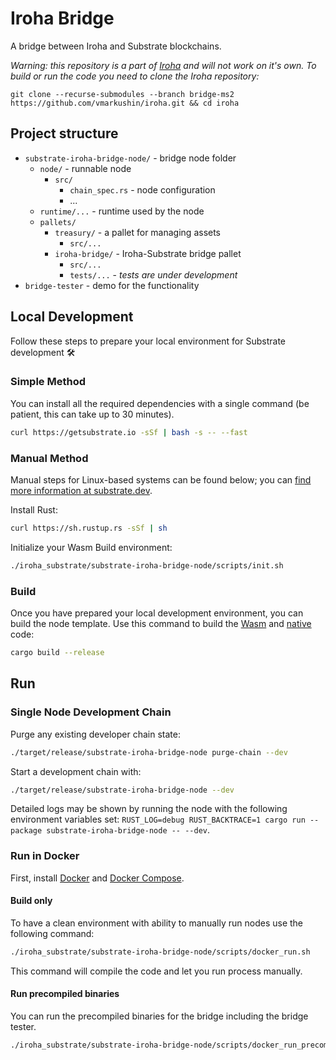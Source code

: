 # Iroha Bridge

A bridge between Iroha and Substrate blockchains.

_Warning: this repository is a part of [Iroha](https://github.com/vmarkushin/iroha/tree/bridge-ms2) and will not work on it's own. To build or run the code you need to clone the Iroha repository:_
```
git clone --recurse-submodules --branch bridge-ms2 https://github.com/vmarkushin/iroha.git && cd iroha
```

## Project structure

- `substrate-iroha-bridge-node/` - bridge node folder
    - `node/` - runnable node
        - `src/`
            - `chain_spec.rs` - node configuration
            - ...
    - `runtime/...` - runtime used by the node
    - `pallets/`
        - `treasury/` - a pallet for managing assets
            - `src/...`
        - `iroha-bridge/` - Iroha-Substrate bridge pallet
            - `src/...`
            - `tests/...` - _tests are under development_
- `bridge-tester` - demo for the functionality

## Local Development

Follow these steps to prepare your local environment for Substrate development :hammer_and_wrench:

### Simple Method

You can install all the required dependencies with a single command (be patient, this can take up
to 30 minutes).

```bash
curl https://getsubstrate.io -sSf | bash -s -- --fast
```

### Manual Method

Manual steps for Linux-based systems can be found below; you can
[find more information at substrate.dev](https://substrate.dev/docs/en/knowledgebase/getting-started/#manual-installation).

Install Rust:

```bash
curl https://sh.rustup.rs -sSf | sh
```

Initialize your Wasm Build environment:

```bash
./iroha_substrate/substrate-iroha-bridge-node/scripts/init.sh
```

### Build

Once you have prepared your local development environment, you can build the node template. Use this
command to build the [Wasm](https://substrate.dev/docs/en/knowledgebase/advanced/executor#wasm-execution)
and [native](https://substrate.dev/docs/en/knowledgebase/advanced/executor#native-execution) code:

```bash
cargo build --release
```

## Run

### Single Node Development Chain

Purge any existing developer chain state:

```bash
./target/release/substrate-iroha-bridge-node purge-chain --dev
```

Start a development chain with:

```bash
./target/release/substrate-iroha-bridge-node --dev
```

Detailed logs may be shown by running the node with the following environment variables set:
`RUST_LOG=debug RUST_BACKTRACE=1 cargo run --package substrate-iroha-bridge-node -- --dev`.

### Run in Docker

First, install [Docker](https://docs.docker.com/get-docker/) and
[Docker Compose](https://docs.docker.com/compose/install/).

#### Build only

To have a clean environment with ability to manually run nodes use the following command:

```bash
./iroha_substrate/substrate-iroha-bridge-node/scripts/docker_run.sh
```

This command will compile the code and let you run process manually.

#### Run precompiled binaries

You can run the precompiled binaries for the bridge including the bridge tester.

```bash
./iroha_substrate/substrate-iroha-bridge-node/scripts/docker_run_precompiled.sh
```

